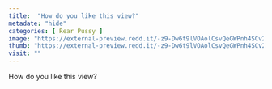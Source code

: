 ```yaml
---
title:  "How do you like this view?"
metadate: "hide"
categories: [ Rear Pussy ]
image: "https://external-preview.redd.it/-z9-Dw6t9lVOAolCsvQeGWPnh4SCv2k4X8LGI1eBTSw.jpg?auto=webp&s=c429ea3b093448fe3fc8ad6c317441282e96633d"
thumb: "https://external-preview.redd.it/-z9-Dw6t9lVOAolCsvQeGWPnh4SCv2k4X8LGI1eBTSw.jpg?width=1080&crop=smart&auto=webp&s=603d995b5ad73e74c4bc8b6873be4a5efd3fc4ae"
visit: ""
---
```

How do you like this view?
